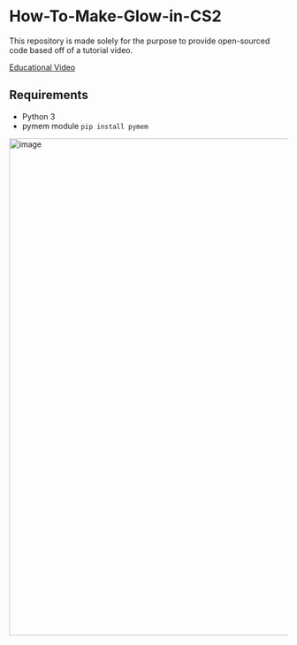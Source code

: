 # How-To-Make-Glow-in-CS2
This repository is made solely for the purpose to provide open-sourced code based off of a tutorial video.

[Educational Video](https://www.youtube.com/watch?v=Ztxe-LLgrlk)


## Requirements
- Python 3
- pymem module
```pip install pymem```

<img width="1599" height="899" alt="image" src="https://github.com/user-attachments/assets/f4dd9a74-3c6b-458c-b0ce-536042fe6415" />
